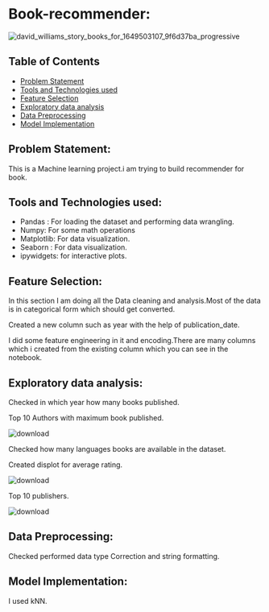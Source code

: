 # Book-recommender:

![david_williams_story_books_for_1649503107_9f6d37ba_progressive](https://github.com/arshad33199/Book-Recommender/assets/142779412/a060b464-b81a-4597-ada3-a71fdda0efbf)






## Table of Contents
* [Problem Statement](#Problem-Statement)
* [Tools and Technologies used](#Approach)
* [Feature Selection](#Feature-Selection)
* [Exploratory data analysis](#Exploratory-data-analysis)
* [Data Preprocessing](#Data-Preprocessing)
* [Model Implementation](#Model-Implementation)




## Problem Statement:
This is a Machine learning project.i am trying to build recommender for book.




## Tools and Technologies used:
  * Pandas : For loading the dataset and performing data wrangling.
  * Numpy: For some math operations
  * Matplotlib: For data visualization.
  * Seaborn : For data visualization.
  * ipywidgets: for interactive plots.
  
## Feature Selection:

In this section I am doing all the Data cleaning and analysis.Most of the data is in categorical form which should get converted.

Created a new column such as year with the help of publication_date.  

I did some feature engineering in it and encoding.There are many columns which i created from the existing column which you can see in the notebook.


## Exploratory data analysis:

Checked in which year how many books published.


Top 10 Authors with maximum book published.


![download](https://github.com/arshad33199/Book-Recommender/assets/142779412/fcc37116-4e5f-455f-ab9a-c4ffc995d8d0)


Checked how many languages books are available in the dataset.

Created displot for average rating.

![download](https://github.com/arshad33199/Book-Recommender/assets/142779412/6cf99e85-b17a-4d6a-913e-1566e44929ce)



Top 10 publishers.


![download](https://github.com/arshad33199/Book-Recommender/assets/142779412/384e789a-89ff-4188-a6b6-7f1aa9a7b1a4)







## Data Preprocessing:

 Checked performed data type Correction and string formatting.



## Model Implementation:

I used kNN.
 

